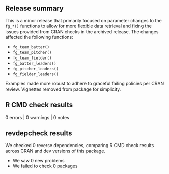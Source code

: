## Release summary

This is a minor release that primarily focused on parameter changes to the `fg_*()` functions to allow for more flexible data retrieval and fixing the issues provided from CRAN checks in the archived release. The changes affected the following functions:
- `fg_team_batter()`
- `fg_team_pitcher()`
- `fg_team_fielder()`
- `fg_batter_leaders()`
- `fg_pitcher_leaders()`
- `fg_fielder_leaders()`

Examples made more robust to adhere to graceful failing policies per CRAN review. Vignettes removed from package for simplicity. 
 
 

## R CMD check results

0 errors | 0 warnings | 0 notes

## revdepcheck results

We checked 0 reverse dependencies, comparing R CMD check results across CRAN and dev versions of this package.

 * We saw 0 new problems
 * We failed to check 0 packages
